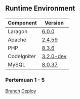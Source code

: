 ## Runtime Environment

| Component   | Version                                                  |
| ----------- | -------------------------------------------------------- |
| Laragon     | [6.0.0](https://laragon.org/download/)                   |
| Apache      | [2.4.59](https://www.apachelounge.com/download/)         |
| PHP         | [8.3.6](https://windows.php.net/download/)               |
| CodeIgniter | [3.2.0-dev](https://github.com/bcit-ci/CodeIgniter/)     |
| MySQL       | [8.0.37](https://dev.mysql.com/downloads/mysql/8.0.html) |


### Pertemuan 1 - 5
[Branch](https://github.com/overdoshit/pustaka-booking-17210757/tree/1-5/)
[Deploy](https://pustaka-booking-vb76nyymeq-et.a.run.app/)

